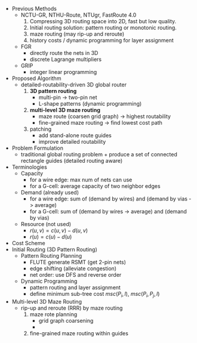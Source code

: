 * Previous Methods
	* NCTU-GR, NTHU-Route, NTUgr, FastRoute 4.0
		1. Compressing 3D routing space into 2D, fast but low quality.
		2. Initial routing solution: pattern routing or monotonic routing.
		3. maze routing (may rip-up and reroute)
		4. history costs / dynamic programming for layer assignment
	* FGR
		* directly route the nets in 3D
		* discrete Lagrange multipliers
	* GRIP
		* integer linear programming
* Proposed Algorithm
	* detailed-routability-driven 3D global router
		1. **3D pattern routing**
			* multi-pin -> two-pin net
			* L-shape patterns (dynamic programming)
		2. **multi-level 3D maze routing**
			* maze route (coarsen grid graph) -> highest routability
			* fine-grained maze routing -> find lowest cost path
		3. patching
			* add stand-alone route guides
			* improve detailed routability
* Problem Formulation
	* traditional global routing problem + produce a set of connected rectangle guides (detailed routing aware)
* Terminologies
	* Capacity
		* for a wire edge: max num of nets can use
		* for a G-cell: average capacity of two neighbor edges
	* Demand (already used)
		* for a wire edge: sum of (demand by wires) and (demand by vias -> average)
		* for a G-cell: sum of (demand by wires -> average) and (demand by vias)
	* Resource (not used)
		* $r(u, v) = c(u, v) - d(u, v)$
		* $r(u) = c(u) - d(u)$
* Cost Scheme
* Initial Routing (3D Pattern Routing)
	* Pattern Routing Planning
		* FLUTE generate RSMT (get 2-pin nets)
		* edge shifting (alleviate congestion)
		* net order: use DFS and reverse order 
	* Dynamic Programming
		* pattern routing and layer assignment
		* define minimum sub-tree cost $msc(P_i, l)$, $msc(P_i, P_j, l)$
* Multi-level 3D Maze Routing
	* rip-up and reroute (RRR) by maze routing
		1. maze rote planning
			* grid graph coarsening
			* 
		1. fine-grained maze routing within guides